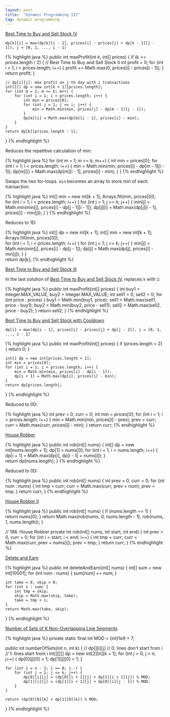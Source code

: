 ```yaml
---
layout: post
title:  "Dynamic Programming III"
tag: dynamic programming
---
```

[Best Time to Buy and Sell Stock IV][best-time-to-buy-and-sell-stock-iv]

```
dp[k][i] = max(dp[k][i - 1], prices[i] - prices[j] + dp[k - 1][j - 1]), j = [0, 1, ..., i - 1]
```

{% highlight java %}
public int maxProfit(int k, int[] prices) {
    if (k >= prices.length / 2) {
        // Best Time to Buy and Sell Stock II
        int profit = 0;
        for (int i = 1; i < prices.length; i++) {
            profit += Math.max(0, prices[i] - prices[i - 1]);
        }
        return profit;
    }

    // dp[i][j]: max profit on j-th day with i transactions
    int[][] dp = new int[k + 1][prices.length];
    for (int m = 1; m <= k; m++) {
        for (int i = 1; i < prices.length; i++) {
            int min = prices[0];
            for (int j = 1; j <= i; j++) {
                min = Math.min(min, prices[j] - dp[m - 1][j - 1]);
            }
            dp[m][i] = Math.max(dp[m][i - 1], prices[i] - min);
        }
    }
    return dp[k][prices.length - 1];
}
{% endhighlight %}

Reduces the repetitive calculation of min:

{% highlight java %}
for (int m = 1; m <= k; m++) {
    int min = prices[0];
    for (int i = 1; i < prices.length; i++) {
	min = Math.min(min, prices[i] - dp[m - 1][i - 1]);
	dp[m][i] = Math.max(dp[m][i - 1], prices[i] - min);
    }
}
{% endhighlight %}

Swaps the two for-loops. `min` becomes an array to store min of each transaction.

{% highlight java %}
int[] min = new int[k + 1];
Arrays.fill(min, prices[0]);      
for (int i = 1; i < prices.length; i++) {
    for (int j = 1; j <= k; j++) {
	min[j] = Math.min(min[j], prices[i] - dp[j - 1][i - 1]);
	dp[j][i] = Math.max(dp[j][i - 1], prices[i] - min[j]);
    }
}
{% endhighlight %}

Reduces to 1D:

{% highlight java %}
int[] dp = new int[k + 1];
int[] min = new int[k + 1];
Arrays.fill(min, prices[0]);      
for (int i = 1; i < prices.length; i++) {
    for (int j = 1; j <= k; j++) {
	min[j] = Math.min(min[j], prices[i] - dp[j - 1]);
	dp[j] = Math.max(dp[j], prices[i] - min[j]);
    }
}        
return dp[k];
{% endhighlight %}

[Best Time to Buy and Sell Stock III][best-time-to-buy-and-sell-stock-iii]

In the last solution of [Best Time to Buy and Sell Stock IV][best-time-to-buy-and-sell-stock-iv], replaces `k` with `2`:

{% highlight java %}
public int maxProfit(int[] prices) {
    int buy1 = Integer.MAX_VALUE, buy2 = Integer.MAX_VALUE;
    int sell1 = 0, sell2 = 0;
    for (int price : prices) {
        buy1 = Math.min(buy1, price);
        sell1 = Math.max(sell1, price - buy1);
        buy2 = Math.min(buy2, price - sell1);
        sell2 = Math.max(sell2, price - buy2);
    }
    return sell2;
}
{% endhighlight %}

[Best Time to Buy and Sell Stock with Cooldown][best-time-to-buy-and-sell-stock-with-cooldown]

```
dp[i] = max(dp[i - 1], prices[i] - prices[j] + dp[j - 2]), j = [0, 1, ..., i - 1]
```

{% highlight java %}
public int maxProfit(int[] prices) {
    if (prices.length < 2) {
        return 0;
    }

    int[] dp = new int[prices.length + 1];
    int min = prices[0];
    for (int i = 1; i < prices.length; i++) {
        min = Math.min(min, prices[i] - dp[i - 1]);
        dp[i + 1] = Math.max(dp[i], prices[i] - min);
    }
    return dp[prices.length];
}
{% endhighlight %}

Reduced to 0D:

{% highlight java %}
int prev = 0, curr = 0;
int min = prices[0];
for (int i = 1; i < prices.length; i++) {
    min = Math.min(min, prices[i] - prev);
    prev = curr;
    curr = Math.max(curr, prices[i] - min);
}
return curr;
{% endhighlight %}

[House Robber][house-robber]

{% highlight java %}
public int rob(int[] nums) {
    int[] dp = new int[nums.length + 1];
    dp[1] = nums[0];
    for (int i = 1; i < nums.length; i++) {
        dp[i + 1] = Math.max(dp[i], dp[i - 1] + nums[i]);
    }       
    return dp[nums.length];
}
{% endhighlight %}

Reduced to 0D:

{% highlight java %}
public int rob(int[] nums) {
    int prev = 0, curr = 0;
    for (int num : nums) {
        int tmp = curr;
        curr = Math.max(curr, prev + num);
        prev = tmp;
    }
    return curr;
}
{% endhighlight %}

[House Robber II][house-robber-ii]

{% highlight java %}
public int rob(int[] nums) {
    if (nums.length == 1) {
        return nums[0];
    }
    return Math.max(rob(nums, 0, nums.length - 1), rob(nums, 1, nums.length));
}

// 198. House Robber
private int rob(int[] nums, int start, int end) {
    int prev = 0, curr = 0;
    for (int i = start; i < end; i++) {
        int tmp = curr;
        curr = Math.max(curr, prev + nums[i]);
        prev = tmp;
    }
    return curr;
}
{% endhighlight %}

[Delete and Earn][delete-and-earn]

{% highlight java %}
public int deleteAndEarn(int[] nums) {
    int[] sum = new int[10001];
    for (int num : nums) {
        sum[num] += num;
    }

    int take = 0, skip = 0;
    for (int s : sum) {
        int tmp = skip;
        skip = Math.max(skip, take);
        take = tmp + s;
    }
    return Math.max(take, skip);
}
{% endhighlight %}

[Number of Sets of K Non-Overlapping Line Segments][number-of-sets-of-k-non-overlapping-line-segments]

{% highlight java %}
private static final int MOD = (int)1e9 + 7;

public int numberOfSets(int n, int k) {
    // dp[][i][j]
    // 0: lines don't start from i
    // 1: lines start from i
    int[][][] dp = new int[2][n][k + 1];
    for (int j = 0; j < n; j++) {
        dp[0][j][0] = 1;
        dp[1][j][0] = 1;
    }

    for (int i = n - 2; i >= 0; i--) {
        for (int j = 1; j <= k; j++) {
            dp[0][i][j] = (dp[0][i + 1][j] + dp[1][i + 1][j]) % MOD;
            dp[1][i][j] = (dp[1][i + 1][j] + dp[0][i][j - 1]) % MOD;
        }
    }

    return (dp[0][0][k] + dp[1][0][k]) % MOD;
}
{% endhighlight %}

[best-time-to-buy-and-sell-stock-iii]: https://leetcode.com/problems/best-time-to-buy-and-sell-stock-iii/
[best-time-to-buy-and-sell-stock-iv]: https://leetcode.com/problems/best-time-to-buy-and-sell-stock-iv/
[best-time-to-buy-and-sell-stock-with-cooldown]: https://leetcode.com/problems/best-time-to-buy-and-sell-stock-with-cooldown/
[delete-and-earn]: https://leetcode.com/problems/delete-and-earn/
[house-robber]: https://leetcode.com/problems/house-robber/
[house-robber-ii]: https://leetcode.com/problems/house-robber-ii/
[number-of-sets-of-k-non-overlapping-line-segments]: https://leetcode.com/problems/number-of-sets-of-k-non-overlapping-line-segments/
